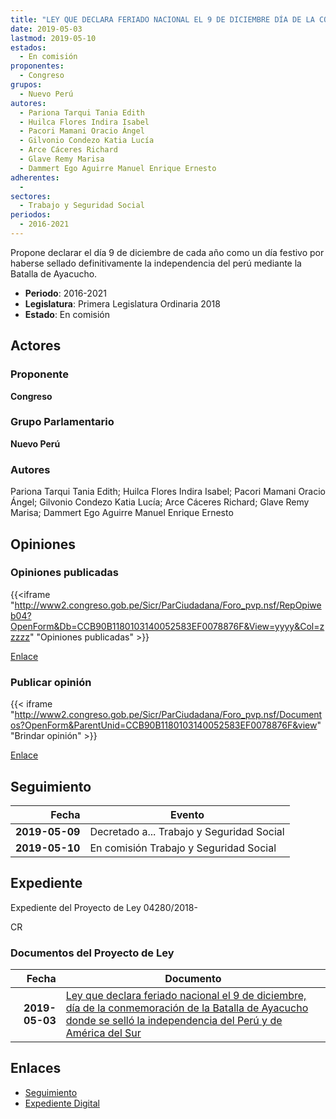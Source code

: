 ```yaml
---
title: "LEY QUE DECLARA FERIADO NACIONAL EL 9 DE DICIEMBRE DÍA DE LA CONMEMORACIÓN DE LA BATALLA DE AYACUCHO DONDE SE SELLÓ LA INDEPENDENCIA DEL PERÚ Y DE AMÉRICA DEL SUR"
date: 2019-05-03
lastmod: 2019-05-10
estados: 
  - En comisión
proponentes: 
  - Congreso
grupos: 
  - Nuevo Perú
autores: 
  - Pariona Tarqui Tania Edith
  - Huilca Flores Indira Isabel
  - Pacori Mamani Oracio Ángel
  - Gilvonio Condezo Katia Lucía
  - Arce Cáceres Richard
  - Glave Remy Marisa
  - Dammert Ego Aguirre Manuel Enrique Ernesto
adherentes: 
  - 
sectores: 
  - Trabajo y Seguridad Social
periodos: 
  - 2016-2021
---
```


Propone declarar el día 9 de diciembre de cada año como un día festivo por haberse sellado definitivamente la independencia del perú mediante la Batalla de Ayacucho.

- **Periodo**: 2016-2021
- **Legislatura**: Primera Legislatura Ordinaria 2018
- **Estado**: En comisión

## Actores

### Proponente

**Congreso**

### Grupo Parlamentario

**Nuevo Perú**

### Autores

Pariona Tarqui Tania Edith; Huilca Flores Indira Isabel; Pacori Mamani Oracio Ángel; Gilvonio Condezo Katia Lucía; Arce Cáceres Richard; Glave Remy Marisa; Dammert Ego Aguirre Manuel Enrique Ernesto


## Opiniones

### Opiniones publicadas

{{<iframe "http://www2.congreso.gob.pe/Sicr/ParCiudadana/Foro_pvp.nsf/RepOpiweb04?OpenForm&Db=CCB90B1180103140052583EF0078876F&View=yyyy&Col=zzzzz" "Opiniones publicadas" >}}

[Enlace](http://www2.congreso.gob.pe/Sicr/ParCiudadana/Foro_pvp.nsf/RepOpiweb04?OpenForm&Db=CCB90B1180103140052583EF0078876F&View=yyyy&Col=zzzzz)
### Publicar opinión

{{< iframe "http://www2.congreso.gob.pe/Sicr/ParCiudadana/Foro_pvp.nsf/Documentos?OpenForm&ParentUnid=CCB90B1180103140052583EF0078876F&view" "Brindar opinión" >}}

[Enlace](http://www2.congreso.gob.pe/Sicr/ParCiudadana/Foro_pvp.nsf/Documentos?OpenForm&ParentUnid=CCB90B1180103140052583EF0078876F&view)

## Seguimiento

| Fecha | Evento |
|------:|--------|
| **2019-05-09** | Decretado a... Trabajo y Seguridad Social|
| **2019-05-10** | En comisión Trabajo y Seguridad Social|


## Expediente

Expediente del Proyecto de Ley 04280/2018-

CR


### Documentos del Proyecto de Ley

| Fecha | Documento |
|------:|--------|
| **2019-05-03** | [Ley que declara feriado nacional el 9 de diciembre, día de la conmemoración de la Batalla de Ayacucho donde se selló la independencia del Perú y de América del Sur](http://www.leyes.congreso.gob.pe/Documentos/2016_2021/Proyectos_de_Ley_y_de_Resoluciones_Legislativas/PL0428020190503.pdf) |

## Enlaces 

- [Seguimiento](http://www2.congreso.gob.pe/Sicr/TraDocEstProc/CLProLey2016.nsf/f7fff46988ca05b1052578e100829cc7/2fdb95ec3a11d3d6052583ef0077042a?OpenDocument)
- [Expediente Digital](http://www2.congreso.gob.pe/Sicr/TraDocEstProc/CLProLey2016.nsf/f7fff46988ca05b1052578e100829cc7/2fdb95ec3a11d3d6052583ef0077042a?OpenDocument&Click=05257FB7005EB655.eb71d0cf91d8294e05256cdf006b5706/$Body/0.1C6C)
